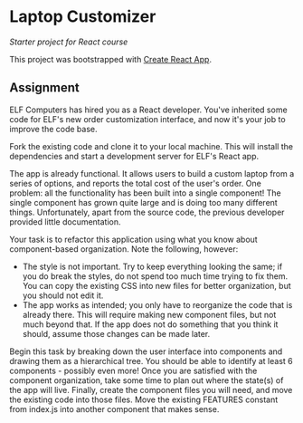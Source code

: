 # Laptop Customizer
_Starter project for React course_

This project was bootstrapped with [Create React App](https://github.com/facebook/create-react-app).

## Assignment
ELF Computers has hired you as a React developer. You've inherited some code for ELF's new order customization interface, and now it's your job to improve the code base.

Fork the existing code and clone it to your local machine. This will install the dependencies and start a development server for ELF's React app.

The app is already functional. It allows users to build a custom laptop from a series of options, and reports the total cost of the user's order. One problem: all the functionality has been built into a single component! The single component has grown quite large and is doing too many different things. Unfortunately, apart from the source code, the previous developer provided little documentation.

Your task is to refactor this application using what you know about component-based organization. 
Note the following, however:

- The style is not important. Try to keep everything looking the same; if you do break the styles, do not spend too much time trying to fix them. You can copy the existing CSS into new files for better organization, but you should not edit it.
- The app works as intended; you only have to reorganize the code that is already there. This will require making new component files, but not much beyond that. If the app does not do something that you think it should, assume those changes can be made later.

Begin this task by breaking down the user interface into components and drawing them as a hierarchical tree. You should be able to identify at least 6 components - possibly even more! Once you are satisfied with the component organization, take some time to plan out where the state(s) of the app will live. Finally, create the component files you will need, and move the existing code into those files. Move the existing FEATURES constant from index.js into another component that makes sense.
